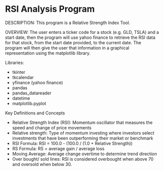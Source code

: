 # RSI Analysis Program

DESCRIPTION: This program is a Relative Strength Index Tool.

OVERVIEW: The user enters a ticker code for a stock (e.g. GLD, TSLA) and a start date, then the program will use yahoo finance to retrieve the RSI data
for that stock, from the start date provided, to the current date. The program will then give the user that information in a graphical representation using the matplotlib library. 

  
Libraries:  
- tkinter
- tkcalendar
- yfinance (yahoo finance)
- pandas
- pandas_datareader
- datetime
- matplotlib.pyplot

Key Definitions and Concepts
- Relative Strength Index (RSI): Momentum oscillator that measures the speed and change of price movements
- Relative strength: Type of momentum investing where investors select investments that have been outperforming their market or benchmark
- RSI Formula: RSI = 100.0 - (100.0 / (1.0 + Relative Strength))
- RS Formula: RS = average gain / average loss
- Moving Average: Average change overtime to determine trend direction 
- Over bought/ sold lines: RSI is considered overbought when above 70 and oversold when below 30.
